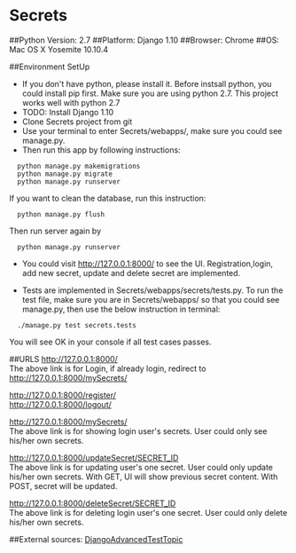 # Secrets

##Python Version: 2.7
##Platform: Django 1.10
##Browser: Chrome
##OS: Mac OS X Yosemite 10.10.4

##Environment SetUp
* If you don't have python, please install it. Before instsall python, you could install pip first. Make sure you are using python 2.7. This project works well with python 2.7
* TODO: Install Django 1.10  
* Clone Secrets project from git
* Use your terminal to enter Secrets/webapps/, make sure you could see manage.py.
* Then run this app by following instructions:
```
  python manage.py makemigrations
  python manage.py migrate
  python manage.py runserver
```
If you want to clean the database, run this instruction:
```
  python manage.py flush
```
Then run server again by
```
  python manage.py runserver
```

* You could visit http://127.0.0.1:8000/ to see the UI. Registration,login, add new secret, update and delete secret are implemented.

* Tests are implemented in Secrets/webapps/secrets/tests.py. To run the test file, make sure you are in Secrets/webapps/ so that you could see manage.py, then use the below instruction in terminal:  
```
  ./manage.py test secrets.tests
```
You will see OK in your console if all test cases passes.

##URLS
http://127.0.0.1:8000/  
The above link is for Login, if already login, redirect to http://127.0.0.1:8000/mySecrets/  

http://127.0.0.1:8000/register/    
http://127.0.0.1:8000/logout/  

http://127.0.0.1:8000/mySecrets/  
The above link is for showing login user's secrets. User could only see his/her own secrets.  

http://127.0.0.1:8000/updateSecret/SECRET_ID  
The above link is for updating user's one secret. User could only update his/her own secrets.  With GET, UI will show previous secret content. With POST, secret will be updated.

http://127.0.0.1:8000/deleteSecret/SECRET_ID  
The above link is for deleting login user's one secret. User could only delete his/her own secrets. 

##External sources:
[DjangoAdvancedTestTopic](https://docs.djangoproject.com/en/1.10/topics/testing/advanced/)  
